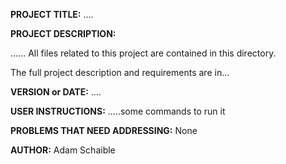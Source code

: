 **PROJECT TITLE:** ....

**PROJECT DESCRIPTION:**

......
All files related to this project are contained in this directory.

The full project description and requirements are in...

**VERSION or DATE:** ....

**USER INSTRUCTIONS:** 
.....some commands to run it

**PROBLEMS THAT NEED ADDRESSING:** None

**AUTHOR:** Adam Schaible
